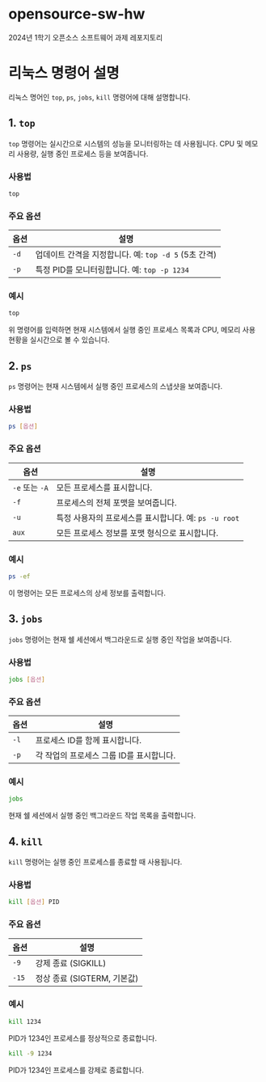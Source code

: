 # opensource-sw-hw
2024년 1학기 오픈소스 소프트웨어 과제 레포지토리

# 리눅스 명령어 설명

리눅스 명어인 `top`, `ps`, `jobs`, `kill` 명령어에 대해 설명합니다.

## 1. `top`

`top` 명령어는 실시간으로 시스템의 성능을 모니터링하는 데 사용됩니다. CPU 및 메모리 사용량, 실행 중인 프로세스 등을 보여줍니다.

### 사용법
```sh
top
```

### 주요 옵션
| 옵션 | 설명 |
|------|------|
| `-d` | 업데이트 간격을 지정합니다. 예: `top -d 5` (5초 간격) |
| `-p` | 특정 PID를 모니터링합니다. 예: `top -p 1234` |

### 예시
```sh
top
```
위 명령어를 입력하면 현재 시스템에서 실행 중인 프로세스 목록과 CPU, 메모리 사용 현황을 실시간으로 볼 수 있습니다.

## 2. `ps`

`ps` 명령어는 현재 시스템에서 실행 중인 프로세스의 스냅샷을 보여줍니다.

### 사용법
```sh
ps [옵션]
```

### 주요 옵션
| 옵션    | 설명 |
|---------|------|
| `-e` 또는 `-A` | 모든 프로세스를 표시합니다. |
| `-f`   | 프로세스의 전체 포맷을 보여줍니다. |
| `-u`   | 특정 사용자의 프로세스를 표시합니다. 예: `ps -u root` |
| `aux`  | 모든 프로세스 정보를 포맷 형식으로 표시합니다. |

### 예시
```sh
ps -ef
```
이 명령어는 모든 프로세스의 상세 정보를 출력합니다.

## 3. `jobs`

`jobs` 명령어는 현재 쉘 세션에서 백그라운드로 실행 중인 작업을 보여줍니다.

### 사용법
```sh
jobs [옵션]
```

### 주요 옵션
| 옵션 | 설명 |
|------|------|
| `-l` | 프로세스 ID를 함께 표시합니다. |
| `-p` | 각 작업의 프로세스 그룹 ID를 표시합니다. |

### 예시
```sh
jobs
```
현재 쉘 세션에서 실행 중인 백그라운드 작업 목록을 출력합니다.

## 4. `kill`

`kill` 명령어는 실행 중인 프로세스를 종료할 때 사용됩니다.

### 사용법
```sh
kill [옵션] PID
```

### 주요 옵션
| 옵션  | 설명 |
|-------|------|
| `-9`  | 강제 종료 (SIGKILL) |
| `-15` | 정상 종료 (SIGTERM, 기본값) |

### 예시
```sh
kill 1234
```
PID가 1234인 프로세스를 정상적으로 종료합니다.

```sh
kill -9 1234
```
PID가 1234인 프로세스를 강제로 종료합니다.

